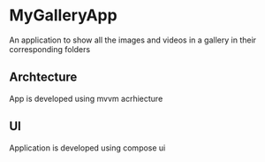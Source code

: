 # MyGalleryApp
An application to show all the images and videos in a gallery in their corresponding folders

## Archtecture
App is developed using mvvm acrhiecture 

## UI 
Application is developed using compose ui 
